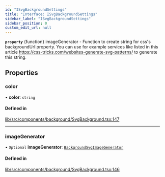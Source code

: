 ```yaml
---
id: "ISvgBackgroundSettings"
title: "Interface: ISvgBackgroundSettings"
sidebar_label: "ISvgBackgroundSettings"
sidebar_position: 0
custom_edit_url: null
---
```


**`property`** {function}  imageGenerator - Function to create string for css's backgroundUrl property.
You can use for example services like listed in this article https://css-tricks.com/websites-generate-svg-patterns/
to generate this string.

## Properties

### color

• **color**: `string`

#### Defined in

[lib/src/components/background/SvgBackground.tsx:147](https://github.com/tokarchyn/react-easy-diagram/blob/96a8c28/lib/src/components/background/SvgBackground.tsx#L147)

___

### imageGenerator

• `Optional` **imageGenerator**: [`BackgroundSvgImageGenerator`](../#backgroundsvgimagegenerator)

#### Defined in

[lib/src/components/background/SvgBackground.tsx:146](https://github.com/tokarchyn/react-easy-diagram/blob/96a8c28/lib/src/components/background/SvgBackground.tsx#L146)
